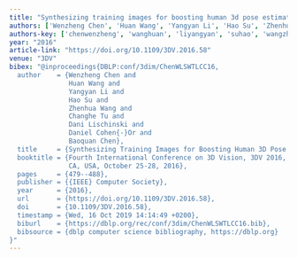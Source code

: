 ```yaml
---
title: "Synthesizing training images for boosting human 3d pose estimation"
authors: ['Wenzheng Chen', 'Huan Wang', 'Yangyan Li', 'Hao Su', 'Zhenhua Wang', 'Changhe Tu', 'Dani Lischinski', 'Daniel Cohen-Or', 'Baoquan Chen']
authors-key: ['chenwenzheng', 'wanghuan', 'liyangyan', 'suhao', 'wangzhenhua', 'tuchanghe', 'lischinskidani', 'cohenordaniel', 'chenbaoquan']
year: "2016"
article-link: "https://doi.org/10.1109/3DV.2016.58"
venue: "3DV"
bibex: "@inproceedings{DBLP:conf/3dim/ChenWLSWTLCC16,
  author    = {Wenzheng Chen and
               Huan Wang and
               Yangyan Li and
               Hao Su and
               Zhenhua Wang and
               Changhe Tu and
               Dani Lischinski and
               Daniel Cohen{-}Or and
               Baoquan Chen},
  title     = {Synthesizing Training Images for Boosting Human 3D Pose Estimation},
  booktitle = {Fourth International Conference on 3D Vision, 3DV 2016, Stanford,
               CA, USA, October 25-28, 2016},
  pages     = {479--488},
  publisher = {{IEEE} Computer Society},
  year      = {2016},
  url       = {https://doi.org/10.1109/3DV.2016.58},
  doi       = {10.1109/3DV.2016.58},
  timestamp = {Wed, 16 Oct 2019 14:14:49 +0200},
  biburl    = {https://dblp.org/rec/conf/3dim/ChenWLSWTLCC16.bib},
  bibsource = {dblp computer science bibliography, https://dblp.org}
}"
---
```

